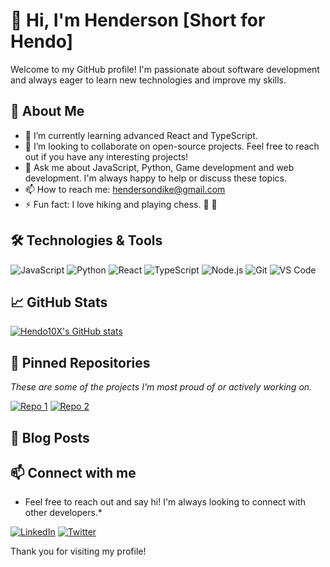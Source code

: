 # 👋 Hi, I'm Henderson [Short for Hendo]

Welcome to my GitHub profile! I'm passionate about software development and always eager to learn new technologies and improve my skills.

## 🚀 About Me

- 🌱 I’m currently learning advanced React and TypeScript.
- 💼 I’m looking to collaborate on open-source projects. Feel free to reach out if you have any interesting projects!
- 💬 Ask me about JavaScript, Python, Game development and web development. I'm always happy to help or discuss these topics.
- 📫 How to reach me: hendersondike@gmail.com
- ⚡ Fun fact: I love hiking and playing chess. 🧠  💪

## 🛠️ Technologies & Tools

![JavaScript](https://img.shields.io/badge/-JavaScript-F7DF1E?logo=javascript&logoColor=black&style=flat)
![Python](https://img.shields.io/badge/-Python-3776AB?logo=python&logoColor=white&style=flat)
![React](https://img.shields.io/badge/-React-61DAFB?logo=react&logoColor=black&style=flat)
![TypeScript](https://img.shields.io/badge/-TypeScript-3178C6?logo=typescript&logoColor=white&style=flat)
![Node.js](https://img.shields.io/badge/-Node.js-339933?logo=node.js&logoColor=white&style=flat)
![Git](https://img.shields.io/badge/-Git-F05032?logo=git&logoColor=white&style=flat)
![VS Code](https://img.shields.io/badge/-VS%20Code-007ACC?logo=visual-studio-code&logoColor=white&style=flat)

## 📈 GitHub Stats

[![Hendo10X's GitHub stats](https://github-readme-stats.vercel.app/api?username=Hendo10X&show_icons=true&theme=radical)](https://github.com/anuraghazra/github-readme-stats)

## 📌 Pinned Repositories

*These are some of the projects I'm most proud of or actively working on.*

[![Repo 1](https://github-readme-stats.vercel.app/api/pin/?username=Hendo10X&repo=Repo1&theme=radical)](https://github.com/Hendo10X/Repo1)
[![Repo 2](https://github-readme-stats.vercel.app/api/pin/?username=Hendo10X&repo=Repo2&theme=radical)](https://github.com/Hendo10X/Repo2)

## 📝 Blog Posts

## 📫 Connect with me

* Feel free to reach out and say hi! I'm always looking to connect with other developers.*

[![LinkedIn](https://img.shields.io/badge/-LinkedIn-0A66C2?logo=linkedin&logoColor=white&style=flat)](https://www.linkedin.com/in/yourprofile)
[![Twitter](https://img.shields.io/badge/-Twitter-1DA1F2?logo=twitter&logoColor=white&style=flat)](https://twitter.com/yourprofile)

Thank you for visiting my profile!
